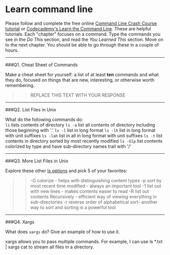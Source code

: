 # Learn command line

Please follow and complete the free online [Command Line Crash Course
tutorial](https://web.archive.org/web/20160708171659/http://cli.learncodethehardway.org/book/) or [Codecademy's Learn the Command Line](https://www.codecademy.com/learn/learn-the-command-line). These are helpful tutorials. Each "chapter" focuses on a command. Type the commands you see in the _Do This_ section, and read the _You Learned This_ section. Move on to the next chapter. You should be able to go through these in a couple of hours.

---

###Q1.  Cheat Sheet of Commands  

Make a cheat sheet for yourself: a list of at least **ten** commands and what they do, focused on things that are new, interesting, or otherwise worth remembering.

> > REPLACE THIS TEXT WITH YOUR RESPONSE

---

###Q2.  List Files in Unix   

What do the following commands do:  
`ls` lists contents of directory
`ls -a`   list all contents of directory including those beginning with '.'
`ls -l`   list in long format
`ls -lh`  list in long format with unit suffixes
`ls -lah` list in all in long format with unit suffixes
`ls -t`   list contents in directory sorted by most recently modified
`ls -Glp` list contents colorized by type and have sub-directory names trail with '/'

---

###Q3.  More List Files in Unix  

Explore these other [ls options](http://www.techonthenet.com/unix/basic/ls.php) and pick 5 of your favorites:

> > -G colorize - helps with distinguishing content types
    -p sort by most recent time modified - always an important tool
    -1 list out with new lines - makes contents easier to read
    -R list out contents Recursively - efficient way of viewing everything in sub-directories
    -r reverse order of alphabetical sort- another way to sort and sorting is a powerful tool

---

###Q4.  Xargs   

What does `xargs` do? Give an example of how to use it.

xargs allows you to pass multiple commands. For example, I can use ls *.txt | xargs cat to stream all files in a directory.

 


